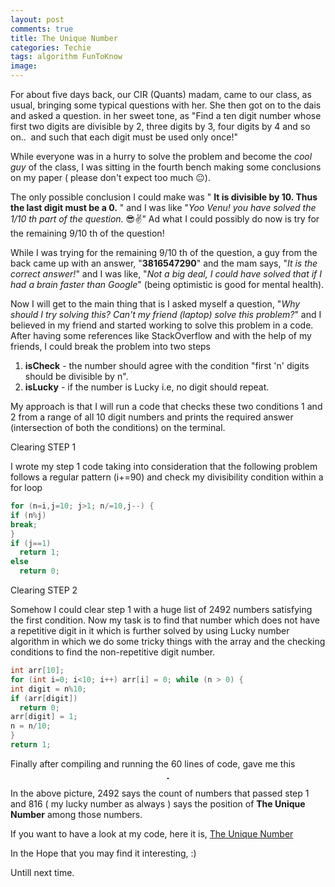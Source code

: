 ```yaml
---
layout: post
comments: true
title: The Unique Number
categories: Techie
tags: algorithm FunToKnow
image:
---
```

For about five days back, our CIR (Quants) madam, came to our class, as usual, bringing some typical questions with her. She then got on to the dais and asked a question. in her sweet tone, as "Find a ten digit number whose first two digits are divisible by 2, three digits by 3, four digits by 4 and so on..  and such that each digit must be used only once!"


While everyone was in a hurry to solve the problem and become the *cool guy* of the class, I was sitting in the fourth bench making some conclusions on my paper ( please don't expect too much 😐).


The only possible conclusion I could make was " **It is divisible by 10. Thus the last digit must be a 0.** " and I was like "*Yoo Venu! you have solved the 1/10 th part of the question.* 😎✌" Ad what I could possibly do now is try for the remaining 9/10 th of the question!


While I was trying for the remaining 9/10 th of the question, a guy from the back came up with an answer, "**3816547290**" and the mam says, "*It is the correct answer!*" and I was like, "*Not a big deal, I could have solved that if I had a brain faster than Google*" (being optimistic is good for mental health).

Now I will get to the main thing that is I asked myself a question, "*Why should I try solving this? Can't my friend (laptop) solve this problem?*" and I believed in my friend and started working to solve this problem in a code. After having some references like StackOverflow and with the help of my friends, I could break the problem into two steps
1. **isCheck** - the number should agree with the condition "first 'n' digits should be divisible by n".
2. **isLucky** - if the number is Lucky i.e, no digit should repeat.


My approach is that I will run a code that checks these two conditions 1 and 2 from a range of all 10 digit numbers and prints the required answer (intersection of both the conditions) on the terminal.


Clearing STEP 1

I wrote my step 1 code taking into consideration that the following problem follows a regular pattern (i+=90) and check my divisibility condition within a for loop

```c
for (n=i,j=10; j>1; n/=10,j--) {
if (n%j)
break;
}
if (j==1)
  return 1;
else
  return 0;
```

Clearing STEP 2

Somehow I could clear step 1 with a huge list of 2492 numbers satisfying the first condition. Now my task is to find that number which does not have a repetitive digit in it which is further solved by using Lucky number algorithm in which we do some tricky things with the array and the checking conditions to find the non-repetitive digit number.

```c
int arr[10];
for (int i=0; i<10; i++) arr[i] = 0; while (n > 0) {
int digit = n%10;
if (arr[digit])
  return 0;
arr[digit] = 1;
n = n/10;
}
return 1;
```

Finally after compiling and running the 60 lines of code, gave me this

<p align="center">
  <img title="Screenshot of my terminal" src="/blog/public/img/unique-no.png" alt="" style="border: 1px solid">
</p>

In the above picture, 2492 says the count of numbers that passed step 1 and 816 ( my lucky number as always ) says the position of **The Unique Number** among those numbers.

If you want to have a look at my code, here it is, [The Unique Number](https://github.com/vchrombie/Misc/blob/master/solution.c)

In the Hope that you may find it interesting, :)

Untill next time.
